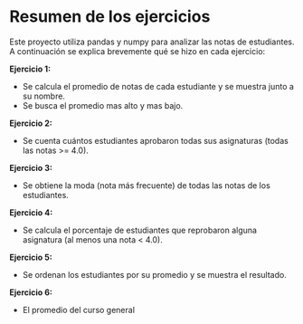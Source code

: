 # Resumen de los ejercicios

Este proyecto utiliza pandas y numpy para analizar las notas de estudiantes. A continuación se explica brevemente qué se hizo en cada ejercicio:

**Ejercicio 1:**
- Se calcula el promedio de notas de cada estudiante y se muestra junto a su nombre.
- Se busca el promedio mas alto y mas bajo.

**Ejercicio 2:**
- Se cuenta cuántos estudiantes aprobaron todas sus asignaturas (todas las notas >= 4.0).

**Ejercicio 3:**
- Se obtiene la moda (nota más frecuente) de todas las notas de los estudiantes.

**Ejercicio 4:**
- Se calcula el porcentaje de estudiantes que reprobaron alguna asignatura (al menos una nota < 4.0).

**Ejercicio 5:**
- Se ordenan los estudiantes por su promedio y se muestra el resultado.

**Ejercicio 6:**
- El promedio del curso general



